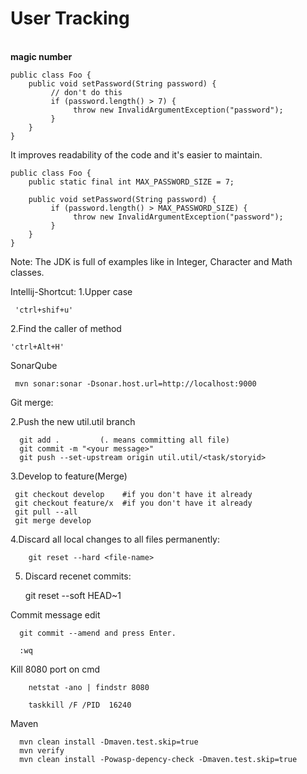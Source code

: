 # User Tracking 
   <br>
    <b>magic number</b>
    
    public class Foo {
        public void setPassword(String password) {
             // don't do this
             if (password.length() > 7) {
                  throw new InvalidArgumentException("password");
             }
        }
    }
    
   It improves readability of the code and it's easier to maintain.
   
    public class Foo {
        public static final int MAX_PASSWORD_SIZE = 7;
    
        public void setPassword(String password) {
             if (password.length() > MAX_PASSWORD_SIZE) {
                  throw new InvalidArgumentException("password");
             }
        }
    }
   Note:
    The JDK is full of examples like in Integer, Character and Math classes.
  
  Intellij-Shortcut:
   1.Upper case
     
     'ctrl+shif+u'
   2.Find the caller of method
   
    'ctrl+Alt+H'
   
   SonarQube
     
     mvn sonar:sonar -Dsonar.host.url=http://localhost:9000
     
   Git merge:   

   2.Push the new util.util branch
      
      git add .         (. means committing all file)
      git commit -m "<your message>"
      git push --set-upstream origin util.util/<task/storyid>
     
      
   3.Develop to feature(Merge)
     
     git checkout develop    #if you don't have it already
     git checkout feature/x  #if you don't have it already
     git pull --all
     git merge develop
   
   
   4.Discard all local changes to all files permanently:
        
        git reset --hard <file-name>
        
   5. Discard recenet commits:
   
        
        git reset --soft HEAD~1
      
  
   Commit message edit
   
      git commit --amend and press Enter.
      
      :wq
       
       

       
Kill 8080 port on cmd

        netstat -ano | findstr 8080
        
        taskkill /F /PID  16240
  Maven
  
      mvn clean install -Dmaven.test.skip=true  
      mvn verify
      mvn clean install -Powasp-depency-check -Dmaven.test.skip=true
          
        
